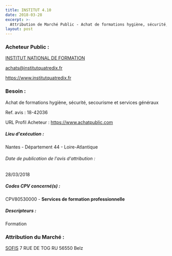 ```yaml
---
title: INSTITUT 4.10
date: 2018-03-28
excerpt: >-
  Attribution de Marché Public - Achat de formations hygiène, sécurité, secourisme et services généraux
layout: post
---
```


### Acheteur Public : 
<a href="/acheteur-34/siren-815158712"> INSTITUT NATIONAL DE FORMATION</a><br/>



achats@institutquatredix.fr


https://www.institutquatredix.fr
### Besoin :

Achat de formations hygiène, sécurité, secourisme et services généraux

Ref. avis : 18-42036

URL Profil Acheteur : https://www.achatpublic.com

##### Lieu d'exécution :

Nantes - Département 44 - Loire-Atlantique

###### Date de publication de l'avis d'attribution : 
28/03/2018

##### Codes CPV concerné(s) :
CPV80530000 - **Services de formation professionnelle** <br/>

##### Descripteurs :
Formation <br/>

### Attribution du Marché :
<a href="/entreprise-261/siren-439734005"> SOFIS</a>    7 RUE DE TOG RU 56550 Belz <br/>
